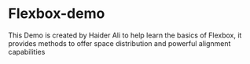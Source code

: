 # Flexbox-demo
This Demo is created by Haider Ali to help learn the basics of Flexbox, it provides methods to offer space distribution and powerful alignment capabilities
